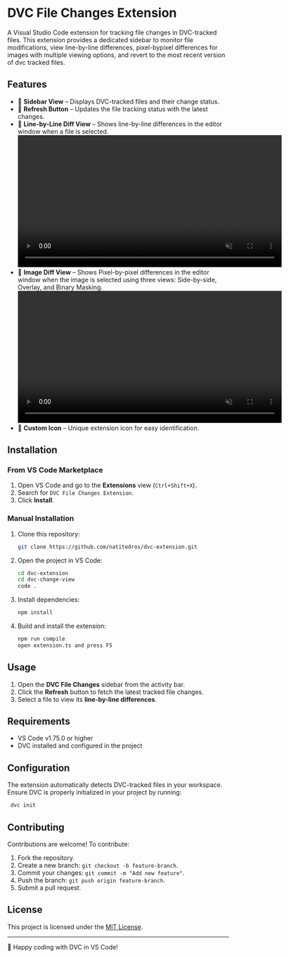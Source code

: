 # DVC File Changes Extension

A Visual Studio Code extension for tracking file changes in DVC-tracked files. This extension provides a dedicated sidebar to monitor file modifications, view line-by-line differences, pixel-bypixel differences for images with multiple viewing options, and revert to the most recent version of dvc tracked files.

## Features

- 📂 **Sidebar View** – Displays DVC-tracked files and their change status.
- 🔄 **Refresh Button** – Updates the file tracking status with the latest changes.
- 📝 **Line-by-Line Diff View** – Shows line-by-line differences in the editor window when a file is selected.
  <video src="https://github.com/user-attachments/assets/b46b22ea-efcd-4b26-b6a7-91e541dc6f78" width="600" autoplay loop muted></video>
- 📝 **Image Diff View** – Shows Pixel-by-pixel differences in the editor window when the image is selected using three views: Side-by-side, Overlay, and Binary Masking.
  <video src="https://github.com/user-attachments/assets/132c96a2-2f31-447a-b77f-0452d01659d2" width="600" autoplay loop muted></video>
- 🎨 **Custom Icon** – Unique extension icon for easy identification.

## Installation

### From VS Code Marketplace

1. Open VS Code and go to the **Extensions** view (`Ctrl+Shift+X`).
2. Search for `DVC File Changes Extension`.
3. Click **Install**.

### Manual Installation

1. Clone this repository:
   ```sh
   git clone https://github.com/natitedros/dvc-extension.git
   ```
2. Open the project in VS Code:
   ```sh
   cd dvc-extension
   cd dvc-change-view
   code .
   ```
3. Install dependencies:
   ```sh
   npm install
   ```
4. Build and install the extension:
   ```sh
   npm run compile
   open extension.ts and press F5
   ```

## Usage

1. Open the **DVC File Changes** sidebar from the activity bar.
2. Click the **Refresh** button to fetch the latest tracked file changes.
3. Select a file to view its **line-by-line differences**.

## Requirements

- VS Code v1.75.0 or higher
- DVC installed and configured in the project

## Configuration

The extension automatically detects DVC-tracked files in your workspace. Ensure DVC is properly initialized in your project by running:

```sh
 dvc init
```

## Contributing

Contributions are welcome! To contribute:

1. Fork the repository.
2. Create a new branch: `git checkout -b feature-branch`.
3. Commit your changes: `git commit -m "Add new feature"`.
4. Push the branch: `git push origin feature-branch`.
5. Submit a pull request.

## License

This project is licensed under the [MIT License](LICENSE).

---

🚀 Happy coding with DVC in VS Code!
